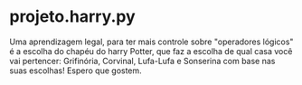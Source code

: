 # projeto.harry.py
Uma aprendizagem legal,  para ter mais controle sobre "operadores lógicos" é a escolha do chapéu do harry Potter, que faz a escolha de qual casa você vai pertencer: Grifinória, Corvinal, Lufa-Lufa e Sonserina com base nas suas escolhas! 
Espero que gostem.
